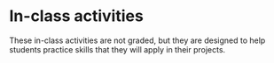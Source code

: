 # In-class activities

These in-class activities are not graded, but they are designed to help students
practice skills that they will apply in their projects.
